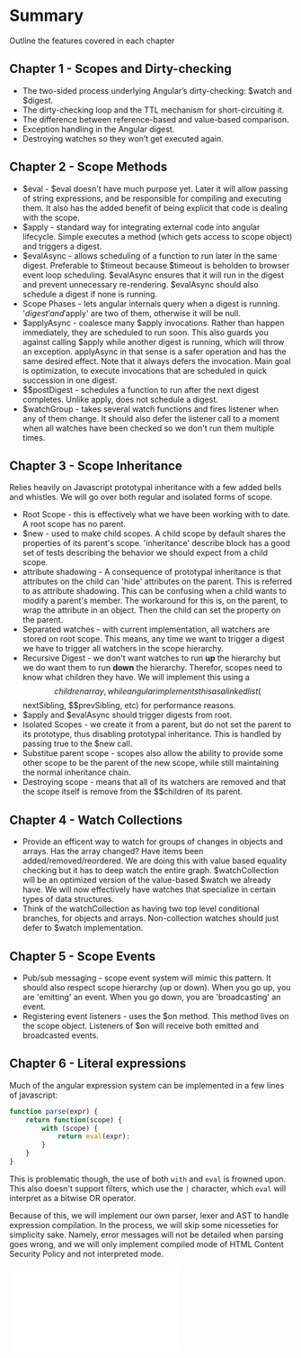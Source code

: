 # Summary

Outline the features covered in each chapter

## Chapter 1 - Scopes and Dirty-checking

* The two-sided process underlying Angular’s dirty-checking: $watch and $digest.
* The dirty-checking loop and the TTL mechanism for short-circuiting it.
* The difference between reference-based and value-based comparison.
* Exception handling in the Angular digest.
* Destroying watches so they won’t get executed again.

## Chapter 2 - Scope Methods

* $eval - $eval doesn't have much purpose yet. Later it will allow passing of string expressions, and be responsible for compiling and executing them. It also has the added benefit of being explicit that code is dealing with the scope.
* $apply - standard way for integrating external code into angular lifecycle. Simple executes a method (which gets access to scope object) and triggers a digest.
* $evalAsync - allows scheduling of a function to run later in the same digest. Preferable to $timeout because $timeout is beholden to browser event loop scheduling. $evalAsync ensures that it will run in the digest and prevent unnecessary re-rendering. $evalAsync should also schedule a digest if none is running.
* Scope Phases - lets angular internals query when a digest is running. '$digest' and '$apply' are two of them, otherwise it will be null.
* $applyAsync - coalesce many $apply invocations. Rather than happen immediately, they are scheduled to run soon. This also guards you against calling $apply while another digest is running, which will throw an exception. applyAsync in that sense is a safer operation and has the same desired effect. Note that it always defers the invocation. Main goal is optimization, to execute invocations that are scheduled in quick succession in one digest.
* $$postDigest - schedules a function to run after the next digest completes. Unlike apply, does not schedule a digest.
* $watchGroup - takes several watch functions and fires listener when any of them change. It should also defer the listener call to a moment when all watches have been checked so we don't run them multiple times.

## Chapter 3 - Scope Inheritance

Relies heavily on Javascript prototypal inheritance with a few added bells and whistles. We will go over both regular and isolated forms of scope. 

* Root Scope - this is effectively what we have been working with to date. A root scope has no parent. 
* $new - used to make child scopes. A child scope by default shares the properties of its parent's scope. 'inheritance' describe block has a good set of tests describing the behavior we should expect from a child scope. 
* attribute shadowing - A consequence of prototypal inheritance is that attributes on the child can 'hide' attributes on the parent. This is referred to as attribute shadowing. This can be confusing when a child wants to modify a parent's member. The workaround for this is, on the parent, to wrap the attribute in an object. Then the child can set the property on the parent.
* Separated watches - with current implementation, all watchers are stored on root scope. This means, any time we want to trigger a digest we have to trigger all watchers in the scope hierarchy. 
* Recursive Digest - we don't want watches to run **up** the hierarchy but we do want them to run **down** the hierarchy. Therefor, scopes need to know what children they have. We will implement this using a $$children array, while angular implements this as a linked list ($$nextSibling, $$prevSibling, etc) for performance reasons. 
* $apply and $evalAsync should trigger digests from root. 
* Isolated Scopes - we create it from a parent, but do not set the parent to its prototype, thus disabling prototypal inheritance. This is handled by passing true to the $new call. 
* Substitue parent scope - scopes also allow the ability to provide some other scope to be the parent of the new scope, while still maintaining the normal inheritance chain. 
* Destroying scope - means that all of its watchers are removed and that the scope itself is remove from the $$children of its parent.

## Chapter 4 - Watch Collections

* Provide an efficent way to watch for groups of changes in objects and arrays. Has the array changed? Have items been added/removed/reordered. We are doing this with value based equality checking but it has to deep watch the entire graph. $watchCollection will be an optimized version of the value-based $watch we already have. We will now effectively have watches that specialize in certain types of data structures.
* Think of the watchCollection as having two top level conditional branches, for objects and arrays. Non-collection watches should just defer to $watch implementation.

## Chapter 5 - Scope Events

* Pub/sub messaging - scope event system will mimic this pattern. It should also respect scope hierarchy (up or down). When you go up, you are 'emitting' an event. When you go down, you are 'broadcasting' an event. 
* Registering event listeners - uses the $on method. This method lives on the scope object. Listeners of $on will receive both emitted and broadcasted events. 

## Chapter 6 - Literal expressions

Much of the angular expression system can be implemented in a few lines of javascript:

```javascript
function parse(expr) {
    return function(scope) {
        with (scope) {
            return eval(expr);
        }
    }
}
```

This is problematic though, the use of both `with` and `eval` is frowned upon. This also doesn't support filters, which use the `|` character, which `eval` will interpret as a bitwise OR operator.

Because of this, we will implement our own parser, lexer and AST to handle expression compilation. In the process, we will skip some nicesseties for simplicity sake. Namely, error messages will not be detailed when parsing goes wrong, and we will only implement compiled mode of HTML Content Security Policy and not interpreted mode. 

![angularjs expression cheatsheet](expression-cheatsheet.js)
